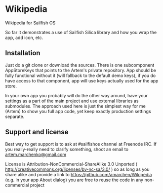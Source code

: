 Wikipedia
=========

Wikipedia for Sailfish OS

So far it demonstrates a use of Sailfish Silica library and how you wrap the app, add icon, etc.

Installation
------------

Just do a git clone or download the sources.
There is one subcomponent AppStoreKeys that points to the Artem's private repository. App should be fully functional without it (will fallback to the default demo keys), if you do have access to that component, app will use keys actually used for the app store.


In your own app you probably will do the other way around, have your settings as a part of the main project and use external libraries as submodules. The approach used here is just the simplest way for me (Artem) to show you full app code, yet keep exactly production settings separate.


Support and license
-------------------

Best way to get support is to ask at #sailfishos channel at Freenode IRC. If you really-really need to clarify something,
shoot an email to artem.marchenko@gmail.com

License is Attribution-NonCommercial-ShareAlike 3.0 Unported ( http://creativecommons.org/licenses/by-nc-sa/3.0/ )
so as long as you share alike and provide a link to https://github.com/amarchen/Wikipedia (e.g. in your app About dialog)
you are free to reuse the code in any non-commercial project
